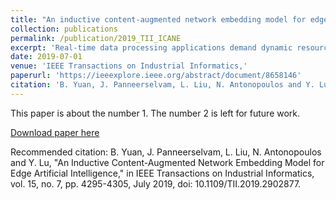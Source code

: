 ```yaml
---
title: "An inductive content-augmented network embedding model for edge artificial intelligence"
collection: publications
permalink: /publication/2019_TII_ICANE
excerpt: 'Real-time data processing applications demand dynamic resource provisioning and efficient service discovery, which is particularly challenging in resource-constraint edge computing environments. Network embedding techniques can potentially aid effective resource discovery services in edge environments, by achieving a proximity-preserving representation of the network resources. Most of the existing techniques of network embedding fail to capture accurate proximity information among the network nodes and further lack exploiting information beyond the second-order neighbourhood. This paper leverages artificial intelligence for network representation and proposes a deep learning model, named inductive content augmented network embedding (ICANE), which integrates the network structure and resource content attributes into a feature vector. Secondly, a hierarchical aggregation approach is introduced to explicitly learn the network representation through sampling the nodes and aggregating features from the higher-order neighbourhood. A semantic proximity search model is then designed to generate the top-k ranking of relevant nodes using the learned network representation. Experiments conducted on real-world datasets demonstrate the superiority of the proposed model over the existing popular methods in terms of resource discovery and the query resolving performance.'
date: 2019-07-01
venue: 'IEEE Transactions on Industrial Informatics,'
paperurl: 'https://ieeexplore.ieee.org/abstract/document/8658146'
citation: 'B. Yuan, J. Panneerselvam, L. Liu, N. Antonopoulos and Y. Lu, "An Inductive Content-Augmented Network Embedding Model for Edge Artificial Intelligence," in IEEE Transactions on Industrial Informatics, vol. 15, no. 7, pp. 4295-4305, July 2019, doi: 10.1109/TII.2019.2902877.'
---
```

This paper is about the number 1. The number 2 is left for future work.

[Download paper here](https://ieeexplore.ieee.org/abstract/document/8658146)

Recommended citation: B. Yuan, J. Panneerselvam, L. Liu, N. Antonopoulos and Y. Lu, "An Inductive Content-Augmented Network Embedding Model for Edge Artificial Intelligence," in IEEE Transactions on Industrial Informatics, vol. 15, no. 7, pp. 4295-4305, July 2019, doi: 10.1109/TII.2019.2902877.

